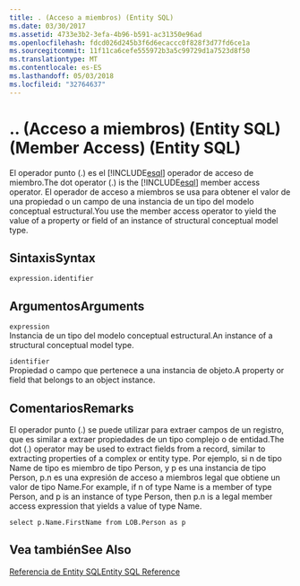 ```yaml
---
title: . (Acceso a miembros) (Entity SQL)
ms.date: 03/30/2017
ms.assetid: 4733e3b2-3efa-4b96-b591-ac31350e96ad
ms.openlocfilehash: fdcd026d245b3f6d6ecaccc0f828f3d77fd6ce1a
ms.sourcegitcommit: 11f11ca6cefe555972b3a5c99729d1a7523d8f50
ms.translationtype: MT
ms.contentlocale: es-ES
ms.lasthandoff: 05/03/2018
ms.locfileid: "32764637"
---
```

# <a name="-member-access-entity-sql"></a><span data-ttu-id="379d1-103">.</span><span class="sxs-lookup"><span data-stu-id="379d1-103">.</span></span> <span data-ttu-id="379d1-104">(Acceso a miembros) (Entity SQL)</span><span class="sxs-lookup"><span data-stu-id="379d1-104">(Member Access) (Entity SQL)</span></span>
<span data-ttu-id="379d1-105">El operador punto (.) es el [!INCLUDE[esql](../../../../../../includes/esql-md.md)] operador de acceso de miembro.</span><span class="sxs-lookup"><span data-stu-id="379d1-105">The dot operator (.) is the [!INCLUDE[esql](../../../../../../includes/esql-md.md)] member access operator.</span></span> <span data-ttu-id="379d1-106">El operador de acceso a miembros se usa para obtener el valor de una propiedad o un campo de una instancia de un tipo del modelo conceptual estructural.</span><span class="sxs-lookup"><span data-stu-id="379d1-106">You use the member access operator to yield the value of a property or field of an instance of structural conceptual model type.</span></span>  
  
## <a name="syntax"></a><span data-ttu-id="379d1-107">Sintaxis</span><span class="sxs-lookup"><span data-stu-id="379d1-107">Syntax</span></span>  
  
```  
expression.identifier  
```  
  
## <a name="arguments"></a><span data-ttu-id="379d1-108">Argumentos</span><span class="sxs-lookup"><span data-stu-id="379d1-108">Arguments</span></span>  
 `expression`  
 <span data-ttu-id="379d1-109">Instancia de un tipo del modelo conceptual estructural.</span><span class="sxs-lookup"><span data-stu-id="379d1-109">An instance of a structural conceptual model type.</span></span>  
  
 `identifier`  
 <span data-ttu-id="379d1-110">Propiedad o campo que pertenece a una instancia de objeto.</span><span class="sxs-lookup"><span data-stu-id="379d1-110">A property or field that belongs to an object instance.</span></span>  
  
## <a name="remarks"></a><span data-ttu-id="379d1-111">Comentarios</span><span class="sxs-lookup"><span data-stu-id="379d1-111">Remarks</span></span>  
 <span data-ttu-id="379d1-112">El operador punto (.) se puede utilizar para extraer campos de un registro, que es similar a extraer propiedades de un tipo complejo o de entidad.</span><span class="sxs-lookup"><span data-stu-id="379d1-112">The dot (.) operator may be used to extract fields from a record, similar to extracting properties of a complex or entity type.</span></span> <span data-ttu-id="379d1-113">Por ejemplo, si n de tipo Name de tipo es miembro de tipo Person, y p es una instancia de tipo Person, p.n es una expresión de acceso a miembros legal que obtiene un valor de tipo Name.</span><span class="sxs-lookup"><span data-stu-id="379d1-113">For example, if n of type Name is a member of type Person, and p is an instance of type Person, then p.n is a legal member access expression that yields a value of type Name.</span></span>  
  
 `select p.Name.FirstName from LOB.Person as p`  
  
## <a name="see-also"></a><span data-ttu-id="379d1-114">Vea también</span><span class="sxs-lookup"><span data-stu-id="379d1-114">See Also</span></span>  
 [<span data-ttu-id="379d1-115">Referencia de Entity SQL</span><span class="sxs-lookup"><span data-stu-id="379d1-115">Entity SQL Reference</span></span>](../../../../../../docs/framework/data/adonet/ef/language-reference/entity-sql-reference.md)

